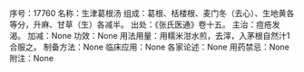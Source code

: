 序号：17760
名称：生津葛根汤
组成：葛根、栝楼根、麦门冬（去心）、生地黄各等分，升麻、甘草（生）各减半。
出处：《张氏医通》卷十五。
主治：痘疮发渴。
加减：None
功效：None
用法用量：用糯米泔水煎，去滓，入茅根自然汁1合服之。
制备方法：None
临床应用：None
各家论述：None
用药禁忌：None
附注：None
